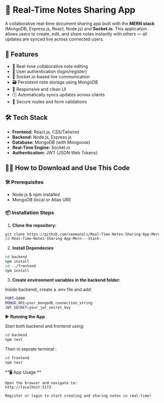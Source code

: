 # 📄 Real-Time Notes Sharing App

A collaborative real-time document sharing app built with the **MERN stack** (MongoDB, Express.js, React, Node.js) and **Socket.io**. This application allows users to create, edit, and share notes instantly with others — all updates are synced live across connected users.


## 🚀 Features

- 📝 Real-time collaborative note editing
- 👥 User authentication (login/register)
- 💬 Socket.io-based live communication
- 🗃️ Persistent note storage using MongoDB
- 📱 Responsive and clean UI
- 🕓 Automatically syncs updates across clients
- 🔐 Secure routes and form validations


## 🛠️ Tech Stack

- **Frontend:** React.js, CSS/Tailwind
- **Backend:** Node.js, Express.js
- **Database:** MongoDB (with Mongoose)
- **Real-Time Engine:** Socket.io
- **Authentication:** JWT (JSON Web Tokens)


## 🧑‍💻 How to Download and Use This Code

### 🛠️ Prerequisites

- Node.js & npm installed
- MongoDB (local or Atlas URI)

### 📦 Installation Steps

1. **Clone the repository:**

```bash
git clone https://github.com/seemanali/Real-Time-Notes-Sharing-App-Mern---Stack-.git
cd Real-Time-Notes-Sharing-App-Mern---Stack-

```

2. **Install Dependecies**

```bash
cd backend
npm install
cd ../frontend
npm install
```
   
3. **Create environment variables in the backend folder:**

Inside backend/, create a .env file and add:

```bash
PORT=5000
MONGO_URI=your_mongodb_connection_string
JWT_SECRET=your_jwt_secret_key
```

**▶️ Running the App**

Start both backend and frontend using:

```bash
cd backend
npm test
```
Then in seprate terminal :

```bash
cd frontend
npm test
```


**🖥️ App Usage **

    Open the browser and navigate to:
    http://localhost:5173

    Register or login to start creating and sharing notes in real-time!
